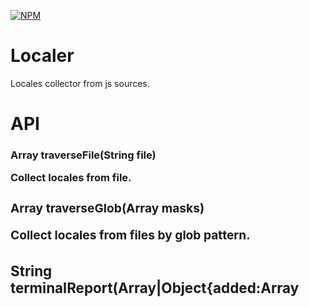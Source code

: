 [![NPM](https://nodei.co/npm/localer.png?downloads=true&downloadRank=true&stars=true)](https://nodei.co/npm/localer/)

# Localer
Locales collector from js sources.


# API

### Array<Object> traverseFile(String file)
Collect locales from file.


### Array<Object> traverseGlob(Array<String> masks)
Collect locales from files by glob pattern.


### String terminalReport(Array<Object>|Object{added:Array<Object>, unused:Array<String>} info, Boolean withPlain = false)
Generate report for terminal.


### String htmlReport(Array<Object>|Object{added:Array<Object>, unused:Array<String>} info, Boolean withPlain = false)
Generate report as html.


### Object{added:Array<Object>, unused:Array<String>} diff(Array<Object> info, String pathToJson)
Show difference info.


# Global usage

```
localer [...glob patterns] [--html to generate html] [--summary to show list of added and unused locales] [--compare [path to file] to show difference]
```

